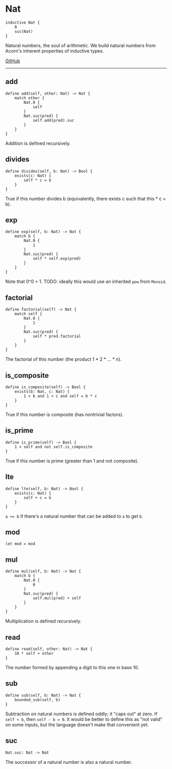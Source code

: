 # Nat

```acorn
inductive Nat {
    0
    suc(Nat)
}
```

Natural numbers, the soul of arithmetic.
We build natural numbers from Acorn's inherent properties of inductive types.

[GitHub](https://github.com/acornprover/acornlib/blob/master/src/nat/default.ac)

---
## add

```acorn
define add(self, other: Nat) -> Nat {
    match other {
        Nat.0 {
            self
        }
        Nat.suc(pred) {
            self.add(pred).suc
        }
    }
}
```

Addition is defined recursively.
## divides

```acorn
define divides(self, b: Nat) -> Bool {
    exists(c: Nat) {
        self * c = b
    }
}
```

True if this number divides b (equivalently, there exists c such that this * c = b).
## exp

```acorn
define exp(self, b: Nat) -> Nat {
    match b {
        Nat.0 {
            1
        }
        Nat.suc(pred) {
            self * self.exp(pred)
        }
    }
}
```

Note that 0^0 = 1.
TODO: ideally this would use an inherited `pow` from `Monoid`.
## factorial

```acorn
define factorial(self) -> Nat {
    match self {
        Nat.0 {
            1
        }
        Nat.suc(pred) {
            self * pred.factorial
        }
    }
}
```

The factorial of this number (the product 1 * 2 * ... * n).
## is_composite

```acorn
define is_composite(self) -> Bool {
    exists(b: Nat, c: Nat) {
        1 < b and 1 < c and self = b * c
    }
}
```

True if this number is composite (has nontrivial factors).
## is_prime

```acorn
define is_prime(self) -> Bool {
    1 < self and not self.is_composite
}
```

True if this number is prime (greater than 1 and not composite).
## lte

```acorn
define lte(self, b: Nat) -> Bool {
    exists(c: Nat) {
        self + c = b
    }
}
```

`a <= b` if there's a natural number that can be added to `a` to get `b`.
## mod

```acorn
let mod = mod
```
## mul

```acorn
define mul(self, b: Nat) -> Nat {
    match b {
        Nat.0 {
            0
        }
        Nat.suc(pred) {
            self.mul(pred) + self
        }
    }
}
```

Multiplication is defined recursively.
## read

```acorn
define read(self, other: Nat) -> Nat {
    10 * self + other
}
```

The number formed by appending a digit to this one in base 10.
## sub

```acorn
define sub(self, b: Nat) -> Nat {
    bounded_sub(self, b)
}
```

Subtraction on natural numbers is defined oddly; it "caps out" at zero.
If `self < b`, then `self - b = 0`.
It would be better to define this as "not valid" on some inputs, but
the language doesn't make that convenient yet.
## suc

```acorn
Nat.suc: Nat -> Nat
```

The successor of a natural number is also a natural number.
